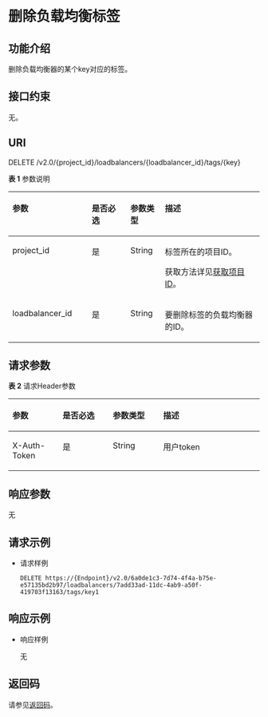 # 删除负载均衡标签<a name="elb_zq_bq_0006"></a>

## 功能介绍<a name="zh-cn_topic_0102000761_section5459564712243"></a>

删除负载均衡器的某个key对应的标签。

## 接口约束<a name="zh-cn_topic_0102000761_section847718412243"></a>

无。

## URI<a name="zh-cn_topic_0102000761_section467068812243"></a>

DELETE /v2.0/\{project\_id\}/loadbalancers/\{loadbalancer\_id\}/tags/\{key\}

**表 1**  参数说明

<a name="table33323423"></a>
<table><thead align="left"><tr id="row8420641"><th class="cellrowborder" valign="top" width="31.580000000000002%" id="mcps1.2.5.1.1"><p id="p10983320"><a name="p10983320"></a><a name="p10983320"></a>参数</p>
</th>
<th class="cellrowborder" valign="top" width="15.42%" id="mcps1.2.5.1.2"><p id="p17233719"><a name="p17233719"></a><a name="p17233719"></a>是否必选</p>
</th>
<th class="cellrowborder" valign="top" width="13.719999999999999%" id="mcps1.2.5.1.3"><p id="p4164548117122"><a name="p4164548117122"></a><a name="p4164548117122"></a>参数类型</p>
</th>
<th class="cellrowborder" valign="top" width="39.28%" id="mcps1.2.5.1.4"><p id="p53754023"><a name="p53754023"></a><a name="p53754023"></a>描述</p>
</th>
</tr>
</thead>
<tbody><tr id="row53906008171138"><td class="cellrowborder" valign="top" width="31.580000000000002%" headers="mcps1.2.5.1.1 "><p id="p16126074171144"><a name="p16126074171144"></a><a name="p16126074171144"></a>project_id</p>
</td>
<td class="cellrowborder" valign="top" width="15.42%" headers="mcps1.2.5.1.2 "><p id="p31143627171144"><a name="p31143627171144"></a><a name="p31143627171144"></a>是</p>
</td>
<td class="cellrowborder" valign="top" width="13.719999999999999%" headers="mcps1.2.5.1.3 "><p id="p39605860171144"><a name="p39605860171144"></a><a name="p39605860171144"></a>String</p>
</td>
<td class="cellrowborder" valign="top" width="39.28%" headers="mcps1.2.5.1.4 "><p id="p11184131"><a name="p11184131"></a><a name="p11184131"></a>标签所在的项目ID。</p>
<p id="p8222164914610"><a name="p8222164914610"></a><a name="p8222164914610"></a>获取方法详见<a href="获取项目ID.md">获取项目ID</a>。</p>
</td>
</tr>
<tr id="row1686321181111"><td class="cellrowborder" valign="top" width="31.580000000000002%" headers="mcps1.2.5.1.1 "><p id="p15863201114114"><a name="p15863201114114"></a><a name="p15863201114114"></a>loadbalancer_id</p>
</td>
<td class="cellrowborder" valign="top" width="15.42%" headers="mcps1.2.5.1.2 "><p id="p486381113115"><a name="p486381113115"></a><a name="p486381113115"></a>是</p>
</td>
<td class="cellrowborder" valign="top" width="13.719999999999999%" headers="mcps1.2.5.1.3 "><p id="p168781411121112"><a name="p168781411121112"></a><a name="p168781411121112"></a>String</p>
</td>
<td class="cellrowborder" valign="top" width="39.28%" headers="mcps1.2.5.1.4 "><p id="p1220014383149"><a name="p1220014383149"></a><a name="p1220014383149"></a>要删除标签的负载均衡器的ID。</p>
</td>
</tr>
</tbody>
</table>

## 请求参数<a name="zh-cn_topic_0102000761_section5274212712243"></a>

**表 2**  请求Header参数

<a name="HeaderParameter"></a>
<table><thead align="left"><tr id="row5981246147"><th class="cellrowborder" valign="top" width="20%" id="mcps1.2.5.1.1"><p id="p20981746448"><a name="p20981746448"></a><a name="p20981746448"></a>参数</p>
</th>
<th class="cellrowborder" valign="top" width="20%" id="mcps1.2.5.1.2"><p id="p198184620414"><a name="p198184620414"></a><a name="p198184620414"></a>是否必选</p>
</th>
<th class="cellrowborder" valign="top" width="20%" id="mcps1.2.5.1.3"><p id="p19913461247"><a name="p19913461247"></a><a name="p19913461247"></a>参数类型</p>
</th>
<th class="cellrowborder" valign="top" width="40%" id="mcps1.2.5.1.4"><p id="p14993464416"><a name="p14993464416"></a><a name="p14993464416"></a>描述</p>
</th>
</tr>
</thead>
<tbody><tr id="row189844610419"><td class="cellrowborder" valign="top" width="20%" headers="mcps1.2.5.1.1 "><p id="p299204618411"><a name="p299204618411"></a><a name="p299204618411"></a>X-Auth-Token</p>
</td>
<td class="cellrowborder" valign="top" width="20%" headers="mcps1.2.5.1.2 "><p id="p14991466419"><a name="p14991466419"></a><a name="p14991466419"></a>是</p>
</td>
<td class="cellrowborder" valign="top" width="20%" headers="mcps1.2.5.1.3 "><p id="p12992466418"><a name="p12992466418"></a><a name="p12992466418"></a>String</p>
</td>
<td class="cellrowborder" valign="top" width="40%" headers="mcps1.2.5.1.4 "><p id="p2991461149"><a name="p2991461149"></a><a name="p2991461149"></a>用户token</p>
</td>
</tr>
</tbody>
</table>

## 响应参数<a name="zh-cn_topic_0102000761_section6274108212243"></a>

无

## 请求示例<a name="section477834010264"></a>

-   请求样例

    ```
    DELETE https://{Endpoint}/v2.0/6a0de1c3-7d74-4f4a-b75e-e57135bd2b97/loadbalancers/7add33ad-11dc-4ab9-a50f-419703f13163/tags/key1
    ```


## 响应示例<a name="section1654717169474"></a>

-   响应样例

    无


## 返回码<a name="zh-cn_topic_0102000761_section1040452612243"></a>

请参见[返回码](返回码.md)。


